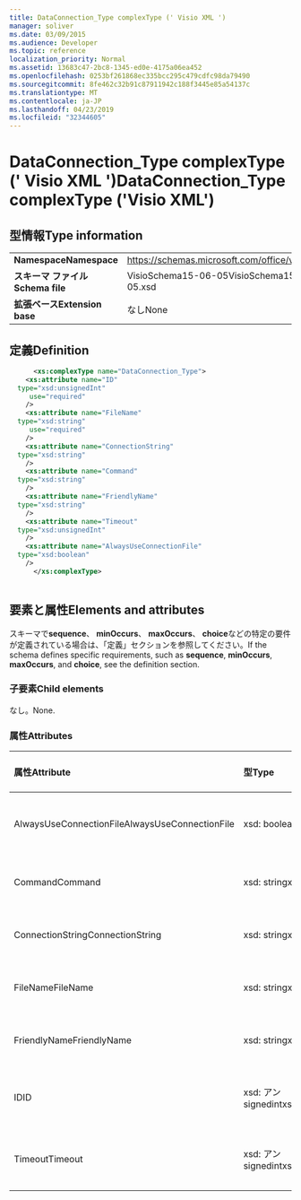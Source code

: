 ```yaml
---
title: DataConnection_Type complexType (' Visio XML ')
manager: soliver
ms.date: 03/09/2015
ms.audience: Developer
ms.topic: reference
localization_priority: Normal
ms.assetid: 13683c47-2bc8-1345-ed0e-4175a06ea452
ms.openlocfilehash: 0253bf261868ec335bcc295c479cdfc98da79490
ms.sourcegitcommit: 8fe462c32b91c87911942c188f3445e85a54137c
ms.translationtype: MT
ms.contentlocale: ja-JP
ms.lasthandoff: 04/23/2019
ms.locfileid: "32344605"
---
```

# <a name="dataconnectiontype-complextype-visio-xml"></a><span data-ttu-id="87c8c-102">DataConnection_Type complexType (' Visio XML ')</span><span class="sxs-lookup"><span data-stu-id="87c8c-102">DataConnection_Type complexType ('Visio XML')</span></span>

## <a name="type-information"></a><span data-ttu-id="87c8c-103">型情報</span><span class="sxs-lookup"><span data-stu-id="87c8c-103">Type information</span></span>

|||
|:-----|:-----|
|<span data-ttu-id="87c8c-104">**Namespace**</span><span class="sxs-lookup"><span data-stu-id="87c8c-104">**Namespace**</span></span> <br/> |https://schemas.microsoft.com/office/visio/2011/1/core  <br/> |
|<span data-ttu-id="87c8c-105">**スキーマ ファイル**</span><span class="sxs-lookup"><span data-stu-id="87c8c-105">**Schema file**</span></span> <br/> |<span data-ttu-id="87c8c-106">VisioSchema15-06-05</span><span class="sxs-lookup"><span data-stu-id="87c8c-106">VisioSchema15-2012-06-05.xsd</span></span>  <br/> |
|<span data-ttu-id="87c8c-107">**拡張ベース**</span><span class="sxs-lookup"><span data-stu-id="87c8c-107">**Extension base**</span></span> <br/> |<span data-ttu-id="87c8c-108">なし</span><span class="sxs-lookup"><span data-stu-id="87c8c-108">None</span></span>  <br/> |
   
## <a name="definition"></a><span data-ttu-id="87c8c-109">定義</span><span class="sxs-lookup"><span data-stu-id="87c8c-109">Definition</span></span>

```XML
      <xs:complexType name="DataConnection_Type">
    <xs:attribute name="ID"
  type="xsd:unsignedInt"
     use="required"
    />
    <xs:attribute name="FileName"
  type="xsd:string"
     use="required"
    />
    <xs:attribute name="ConnectionString"
  type="xsd:string"
    />
    <xs:attribute name="Command"
  type="xsd:string"
    />
    <xs:attribute name="FriendlyName"
  type="xsd:string"
    />
    <xs:attribute name="Timeout"
  type="xsd:unsignedInt"
    />
    <xs:attribute name="AlwaysUseConnectionFile"
  type="xsd:boolean"
    />
      </xs:complexType>
      
```

## <a name="elements-and-attributes"></a><span data-ttu-id="87c8c-110">要素と属性</span><span class="sxs-lookup"><span data-stu-id="87c8c-110">Elements and attributes</span></span>

<span data-ttu-id="87c8c-111">スキーマで**sequence**、 **minOccurs**、 **maxOccurs**、 **choice**などの特定の要件が定義されている場合は、「定義」セクションを参照してください。</span><span class="sxs-lookup"><span data-stu-id="87c8c-111">If the schema defines specific requirements, such as **sequence**, **minOccurs**, **maxOccurs**, and **choice**, see the definition section.</span></span> 
  
### <a name="child-elements"></a><span data-ttu-id="87c8c-112">子要素</span><span class="sxs-lookup"><span data-stu-id="87c8c-112">Child elements</span></span>

<span data-ttu-id="87c8c-113">なし。</span><span class="sxs-lookup"><span data-stu-id="87c8c-113">None.</span></span>
  
### <a name="attributes"></a><span data-ttu-id="87c8c-114">属性</span><span class="sxs-lookup"><span data-stu-id="87c8c-114">Attributes</span></span>

|<span data-ttu-id="87c8c-115">**属性**</span><span class="sxs-lookup"><span data-stu-id="87c8c-115">**Attribute**</span></span>|<span data-ttu-id="87c8c-116">**型**</span><span class="sxs-lookup"><span data-stu-id="87c8c-116">**Type**</span></span>|<span data-ttu-id="87c8c-117">**必須**</span><span class="sxs-lookup"><span data-stu-id="87c8c-117">**Required**</span></span>|<span data-ttu-id="87c8c-118">**説明**</span><span class="sxs-lookup"><span data-stu-id="87c8c-118">**Description**</span></span>|<span data-ttu-id="87c8c-119">**可能な値**</span><span class="sxs-lookup"><span data-stu-id="87c8c-119">**Possible values**</span></span>|
|:-----|:-----|:-----|:-----|:-----|
|<span data-ttu-id="87c8c-120">AlwaysUseConnectionFile</span><span class="sxs-lookup"><span data-stu-id="87c8c-120">AlwaysUseConnectionFile</span></span>  <br/> |<span data-ttu-id="87c8c-121">xsd: boolean</span><span class="sxs-lookup"><span data-stu-id="87c8c-121">xsd:boolean</span></span>  <br/> |<span data-ttu-id="87c8c-122">省略可能</span><span class="sxs-lookup"><span data-stu-id="87c8c-122">optional</span></span>  <br/> ||<span data-ttu-id="87c8c-123">xsd: boolean 型の値。</span><span class="sxs-lookup"><span data-stu-id="87c8c-123">Values of the xsd:boolean type.</span></span>  <br/> |
|<span data-ttu-id="87c8c-124">Command</span><span class="sxs-lookup"><span data-stu-id="87c8c-124">Command</span></span>  <br/> |<span data-ttu-id="87c8c-125">xsd: string</span><span class="sxs-lookup"><span data-stu-id="87c8c-125">xsd:string</span></span>  <br/> |<span data-ttu-id="87c8c-126">省略可能</span><span class="sxs-lookup"><span data-stu-id="87c8c-126">optional</span></span>  <br/> ||<span data-ttu-id="87c8c-127">xsd: string 型の値。</span><span class="sxs-lookup"><span data-stu-id="87c8c-127">Values of the xsd:string type.</span></span>  <br/> |
|<span data-ttu-id="87c8c-128">ConnectionString</span><span class="sxs-lookup"><span data-stu-id="87c8c-128">ConnectionString</span></span>  <br/> |<span data-ttu-id="87c8c-129">xsd: string</span><span class="sxs-lookup"><span data-stu-id="87c8c-129">xsd:string</span></span>  <br/> |<span data-ttu-id="87c8c-130">省略可能</span><span class="sxs-lookup"><span data-stu-id="87c8c-130">optional</span></span>  <br/> ||<span data-ttu-id="87c8c-131">xsd: string 型の値。</span><span class="sxs-lookup"><span data-stu-id="87c8c-131">Values of the xsd:string type.</span></span>  <br/> |
|<span data-ttu-id="87c8c-132">FileName</span><span class="sxs-lookup"><span data-stu-id="87c8c-132">FileName</span></span>  <br/> |<span data-ttu-id="87c8c-133">xsd: string</span><span class="sxs-lookup"><span data-stu-id="87c8c-133">xsd:string</span></span>  <br/> |<span data-ttu-id="87c8c-134">必須</span><span class="sxs-lookup"><span data-stu-id="87c8c-134">required</span></span>  <br/> ||<span data-ttu-id="87c8c-135">xsd: string 型の値。</span><span class="sxs-lookup"><span data-stu-id="87c8c-135">Values of the xsd:string type.</span></span>  <br/> |
|<span data-ttu-id="87c8c-136">FriendlyName</span><span class="sxs-lookup"><span data-stu-id="87c8c-136">FriendlyName</span></span>  <br/> |<span data-ttu-id="87c8c-137">xsd: string</span><span class="sxs-lookup"><span data-stu-id="87c8c-137">xsd:string</span></span>  <br/> |<span data-ttu-id="87c8c-138">省略可能</span><span class="sxs-lookup"><span data-stu-id="87c8c-138">optional</span></span>  <br/> ||<span data-ttu-id="87c8c-139">xsd: string 型の値。</span><span class="sxs-lookup"><span data-stu-id="87c8c-139">Values of the xsd:string type.</span></span>  <br/> |
|<span data-ttu-id="87c8c-140">ID</span><span class="sxs-lookup"><span data-stu-id="87c8c-140">ID</span></span>  <br/> |<span data-ttu-id="87c8c-141">xsd: アン signedint</span><span class="sxs-lookup"><span data-stu-id="87c8c-141">xsd:unsignedInt</span></span>  <br/> |<span data-ttu-id="87c8c-142">必須</span><span class="sxs-lookup"><span data-stu-id="87c8c-142">required</span></span>  <br/> ||<span data-ttu-id="87c8c-143">xsd:/signedint 型の値。</span><span class="sxs-lookup"><span data-stu-id="87c8c-143">Values of the xsd:unsignedInt type.</span></span>  <br/> |
|<span data-ttu-id="87c8c-144">Timeout</span><span class="sxs-lookup"><span data-stu-id="87c8c-144">Timeout</span></span>  <br/> |<span data-ttu-id="87c8c-145">xsd: アン signedint</span><span class="sxs-lookup"><span data-stu-id="87c8c-145">xsd:unsignedInt</span></span>  <br/> |<span data-ttu-id="87c8c-146">省略可能</span><span class="sxs-lookup"><span data-stu-id="87c8c-146">optional</span></span>  <br/> ||<span data-ttu-id="87c8c-147">xsd:/signedint 型の値。</span><span class="sxs-lookup"><span data-stu-id="87c8c-147">Values of the xsd:unsignedInt type.</span></span>  <br/> |
   

